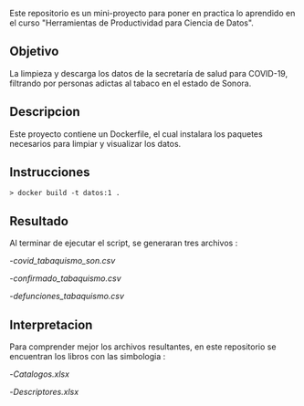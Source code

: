 Este repositorio es un mini-proyecto para poner en practica lo aprendido en el curso "Herramientas de Productividad para Ciencia de Datos".

## Objetivo
La limpieza y descarga los datos de la secretaría de salud para COVID-19, filtrando por personas adictas al tabaco en el estado de Sonora.


## Descripcion 
Este proyecto contiene un Dockerfile, el cual instalara los paquetes necesarios para limpiar y visualizar los datos.

## Instrucciones

```
> docker build -t datos:1 .
```

## Resultado
Al terminar de ejecutar el script, se generaran tres archivos :

  -_covid_tabaquismo_son.csv_ 
  
  -_confirmado_tabaquismo.csv_
  
  -_defunciones_tabaquismo.csv_ 



## Interpretacion
Para comprender mejor los archivos resultantes, en este repositorio se encuentran los libros con las simbologia :

 -_Catalogos.xlsx_
 
 -_Descriptores.xlsx_
